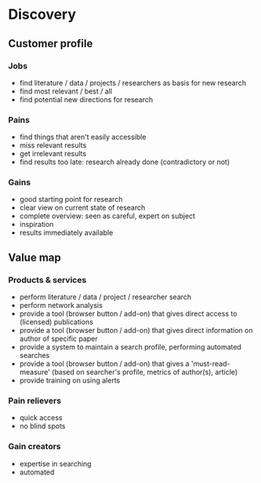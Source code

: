 # Discovery

## Customer profile

### Jobs

* find literature / data / projects / researchers as basis for new research
* find most relevant / best / all
* find potential new directions for research

### Pains

* find things that aren't easily accessible
* miss relevant results
* get irrelevant results
* find results too late: research already done (contradictory or not)

### Gains

* good starting point for research
* clear view on current state of research
* complete overview: seen as careful, expert on subject
* inspiration
* results immediately available

## Value map

### Products & services

* perform literature / data / project / researcher search
* perform network analysis
* provide a tool (browser button / add-on) that gives direct access to (licensed) publications
* provide a tool (browser button / add-on) that gives direct information on author of specific paper
* provide a system to maintain a search profile, performing automated searches
* provide a tool (browser button / add-on) that gives a 'must-read-measure' (based on searcher's profile, metrics of author(s), article)
* provide training on using alerts

### Pain relievers

* quick access
* no blind spots

### Gain creators

* expertise in searching
* automated
